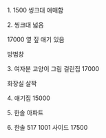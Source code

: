 1. 1500 씽크대 애매함

2. 씽크대 넓음

17000 옆 짚 애기 있음

방범창

3. 여자분 고양이 그림 걸린집 17000

화장실 살짝

4. 애기집 15000

5. 한솔 아파트

6. 한솔 517 1001 사이드 17500